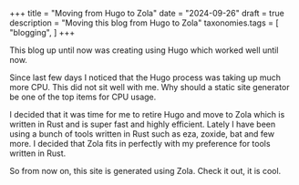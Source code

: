 +++
title = "Moving from Hugo to Zola"
date = "2024-09-26"
draft = true
description = "Moving this blog from Hugo to Zola"
taxonomies.tags = [
    "blogging",
]
+++

This blog up until now was creating using Hugo which worked well until now.

Since last few days I noticed that the Hugo process was taking up much more CPU. This did not sit well with me. Why should a static site generator be one of the top items for CPU usage.

I decided that it was time for me to retire Hugo and move to Zola which is written in Rust and is super fast and highly efficient. Lately I have been using a bunch of tools written in Rust such as eza, zoxide, bat and few more. I decided that Zola fits in perfectly with my preference for tools written in Rust.

So from now on, this site is generated using Zola. Check it out, it is cool.
